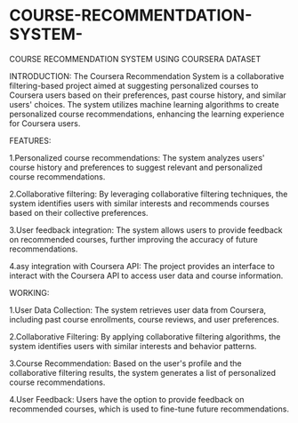 # COURSE-RECOMMENTDATION-SYSTEM-

COURSE RECOMMENDATION SYSTEM USING COURSERA DATASET

INTRODUCTION:
The Coursera Recommendation System is a collaborative filtering-based project aimed at suggesting personalized courses to Coursera users based on their preferences, past course history, and similar users' choices. The system utilizes machine learning algorithms to create personalized course recommendations, enhancing the learning experience for Coursera users.

FEATURES:

1.Personalized course recommendations: The system analyzes users' course history and preferences to suggest relevant and personalized course recommendations.

2.Collaborative filtering: By leveraging collaborative filtering techniques, the system identifies users with similar interests and recommends courses based on their collective preferences.

3.User feedback integration: The system allows users to provide feedback on recommended courses, further improving the accuracy of future recommendations.

4.asy integration with Coursera API: The project provides an interface to interact with the Coursera API to access user data and course information.

WORKING:

1.User Data Collection: The system retrieves user data from Coursera, including past course enrollments, course reviews, and user preferences.

2.Collaborative Filtering: By applying collaborative filtering algorithms, the system identifies users with similar interests and behavior patterns.

3.Course Recommendation: Based on the user's profile and the collaborative filtering results, the system generates a list of personalized course recommendations.

4.User Feedback: Users have the option to provide feedback on recommended courses, which is used to fine-tune future recommendations.
